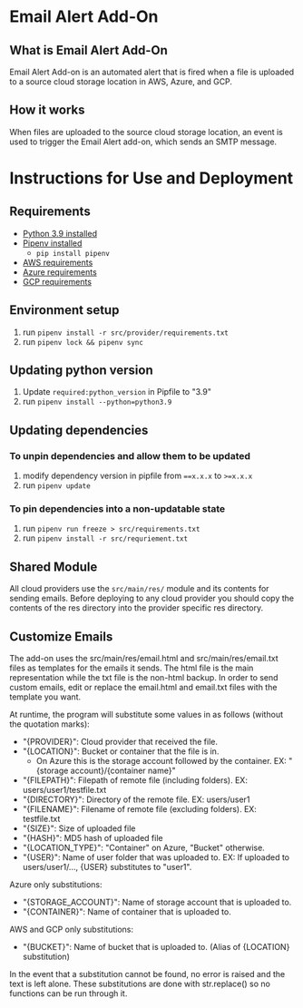 # Email Alert Add-On

## What is Email Alert Add-On

Email Alert Add-on is an automated alert that is fired when a file is uploaded to a source cloud storage
location in AWS, Azure, and GCP.

## How it works

When files are uploaded to the source cloud storage location, an event is used to trigger the Email Alert add-on,
which sends an SMTP message.

# Instructions for Use and Deployment

## Requirements

* [Python 3.9 installed](https://www.python.org/downloads/)
* [Pipenv installed](https://github.com/pypa/pipenv)
    - `pip install pipenv`
* [AWS requirements](src/main/AWS/README.md#Requirements)
* [Azure requirements](src/main/Azure/README.md#Requirements)
* [GCP requirements](src/main/GCP/README.md#Requirements)


## Environment setup

1. run `pipenv install -r src/provider/requirements.txt`
2. run `pipenv lock && pipenv sync`

## Updating python version

1. Update `required:python_version` in Pipfile to "3.9"
2. run `pipenv install --python=python3.9`

## Updating dependencies

### To unpin dependencies and allow them to be updated

1. modify dependency version in pipfile from `==x.x.x` to `>=x.x.x`
2. run `pipenv update`

### To pin dependencies into a non-updatable state

1. run `pipenv run freeze > src/requirements.txt`
2. run `pipenv install -r src/requriement.txt`

## Shared Module
All cloud providers use the `src/main/res/` module and its contents for sending emails. Before deploying to any 
cloud provider you should copy the contents of the res directory into the provider specific res directory. 

## Customize Emails
The add-on uses the src/main/res/email.html and src/main/res/email.txt files as templates for the emails it sends.
The html file is the main representation while the txt file is the non-html backup.
In order to send custom emails, edit or replace the email.html and email.txt files with the template you want.

At runtime, the program will substitute some values in as follows (without the quotation marks):

* "{PROVIDER}": Cloud provider that received the file.
* "{LOCATION}": Bucket or container that the file is in.
  * On Azure this is the storage account followed by the container. EX: "{storage account}/{container name}"
* "{FILEPATH}": Filepath of remote file (including folders). EX: users/user1/testfile.txt
* "{DIRECTORY}": Directory of the remote file. EX: users/user1
* "{FILENAME}": Filename of remote file (excluding folders). EX: testfile.txt
* "{SIZE}": Size of uploaded file
* "{HASH}": MD5 hash of uploaded file
* "{LOCATION_TYPE}": "Container" on Azure, "Bucket" otherwise.
* "{USER}": Name of user folder that was uploaded to. EX: If uploaded to users/user1/..., {USER} substitutes to "user1".

Azure only substitutions:

* "{STORAGE_ACCOUNT}": Name of storage account that is uploaded to.
* "{CONTAINER}": Name of container that is uploaded to.

AWS and GCP only substitutions:

* "{BUCKET}": Name of bucket that is uploaded to. (Alias of {LOCATION} substitution)

In the event that a substitution cannot be found, no error is raised and the text is left alone.
These substitutions are done with str.replace() so no functions can be run through it.
